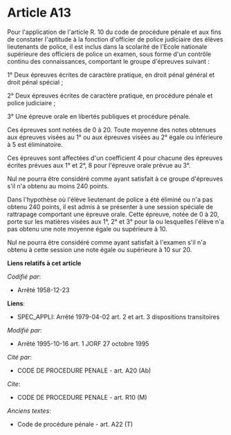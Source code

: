 # Article A13

Pour l'application de l'article R. 10 du code de procédure pénale et aux fins de constater l'aptitude à la fonction
d'officier de police judiciaire des élèves lieutenants de police, il est inclus dans la scolarité de l'Ecole nationale
supérieure des officiers de police un examen, sous forme d'un contrôle continu des connaissances, comportant le groupe
d'épreuves suivant :

1° Deux épreuves écrites de caractère pratique, en droit pénal général et droit pénal spécial ;

2° Deux épreuves écrites de caractère pratique, en procédure pénale et police judiciaire ;

3° Une épreuve orale en libertés publiques et procédure pénale.

Ces épreuves sont notées de 0 à 20. Toute moyenne des notes obtenues aux épreuves visées au 1° ou aux épreuves visées au 2°
égale ou inférieure à 5 est éliminatoire.

Ces épreuves sont affectées d'un coefficient 4 pour chacune des épreuves écrites prévues aux 1° et 2°, 8 pour l'épreuve orale
prévue au 3°.

Nul ne pourra être considéré comme ayant satisfait à ce groupe d'épreuves s'il n'a obtenu au moins 240 points.

Dans l'hypothèse où l'élève lieutenant de police a été éliminé ou n'a pas obtenu 240 points, il est admis à se présenter à
une session spéciale de rattrapage comportant une épreuve orale. Cette épreuve, notée de 0 à 20, porte sur les matières
visées aux 1°, 2° et 3° pour la ou lesquelles l'élève n'a pas obtenu une note moyenne égale ou supérieure à 10.

Nul ne pourra être considéré comme ayant satisfait à l'examen s'il n'a obtenu à cette session une note égale ou supérieure à
10 sur 20.

**Liens relatifs à cet article**

_Codifié par_:

  - Arrêté 1958-12-23

**Liens**:

  - SPEC_APPLI: Arrêté 1979-04-02 art. 2 et art. 3 dispositions transitoires

_Modifié par_:

  - Arrêté 1995-10-16 art. 1 JORF 27 octobre 1995

_Cité par_:

  - CODE DE PROCEDURE PENALE - art. A20 (Ab)

_Cite_:

  - CODE DE PROCEDURE PENALE - art. R10 (M)

_Anciens textes_:

  - Code de procédure pénale - art. A22 (T)
